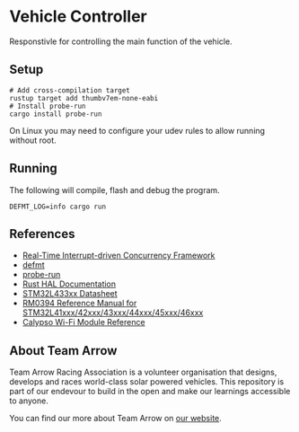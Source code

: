 # Vehicle Controller

Responstivle for controlling the main function of the vehicle.

## Setup

```shell
# Add cross-compilation target
rustup target add thumbv7em-none-eabi
# Install probe-run
cargo install probe-run
```

On Linux you may need to configure your udev rules to allow running without root.

## Running

The following will compile, flash and debug the program.

```shell
DEFMT_LOG=info cargo run
```

## References

- [Real-Time Interrupt-driven Concurrency Framework](https://rtic.rs/1/)
- [defmt](https://defmt.ferrous-systems.com/)
- [probe-run](https://github.com/knurling-rs/probe-run)
- [Rust HAL Documentation](https://docs.rs/stm32l4xx-hal/latest/stm32l4xx_hal/)
- [STM32L433xx Datasheet](https://www.st.com/resource/en/datasheet/stm32l433cc.pdf) 
- [RM0394 Reference Manual for STM32L41xxx/42xxx/43xxx/44xxx/45xxx/46xxx](https://www.st.com/resource/en/reference_manual/dm00151940-stm32l41xxx42xxx43xxx44xxx45xxx46xxx-advanced-armbased-32bit-mcus-stmicroelectronics.pdf)
- [Calypso Wi-Fi Module Reference](https://www.we-online.com/components/products/manual/2610011025000_Calypso%20261001102500x%20Manual_rev2.0.pdf)

## About Team Arrow

Team Arrow Racing Association is a volunteer organisation that designs, develops and races world-class solar powered vehicles. This repository is part of our endevour to build in the open and make our learnings accessible to anyone.

You can find our more about Team Arrow on [our website](https://www.teamarrow.com.au/).
